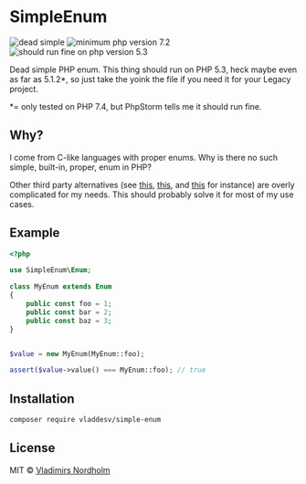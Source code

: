 # SimpleEnum
![dead simple](https://img.shields.io/badge/dead-simple-111)
![minimum php version 7.2](https://img.shields.io/packagist/php-v/vladdesv/simple-enum?color=8892BF&logo=php)
![should run fine on php version 5.3](https://img.shields.io/badge/php-^5.3%20*-yellow?logo=php)

Dead simple PHP enum. This thing should run on PHP 5.3, heck maybe even as far as 5.1.2*, so just take the yoink the file if you need it for your Legacy project.

*= only tested on PHP 7.4, but PhpStorm tells me it should run fine.

## Why?
I come from C-like languages with proper enums. Why is there no such simple, built-in, proper, enum in PHP?

Other third party alternatives (see [this](https://github.com/spatie/enum), [this](https://github.com/myclabs/php-enum), and [this](https://github.com/marc-mabe/php-enum) for instance) are overly complicated for my needs. This should probably solve it for most of my use cases.

## Example

```php
<?php

use SimpleEnum\Enum;

class MyEnum extends Enum
{
    public const foo = 1;
    public const bar = 2;
    public const baz = 3;
}


$value = new MyEnum(MyEnum::foo);

assert($value->value() === MyEnum::foo); // true

```

## Installation

```sh
composer require vladdesv/simple-enum
```

## License
MIT © [Vladimirs Nordholm](https://github.com/vladdeSV)

